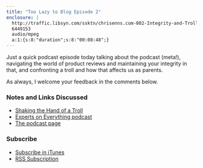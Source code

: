 ```yaml
---
title: "Too Lazy to Blog Episode 2"
enclosure: |
  http://traffic.libsyn.com/ssktn/chrisenns.com-002-Integrity-and-Trolling.mp3
  6449153
  audio/mpeg
  a:1:{s:8:"duration";s:8:"00:08:48";}
---
```

<p>Just a quick podcast episode today talking about the podcast (meta!), navigating the world of product reviews and maintaining your integrity in that, and confronting a troll and how that affects us as parents.</p>
<p>As always, I welcome your feedback in the comments below.</p>
<h3>Notes and Links Discussed</h3>
<ul>
<li><a href="https://chrisenns.com/2012/09/shaking-the-hand-of-a-troll/">Shaking the Hand of a Troll</a></li>
<li><a href="http://expertsoneverything.ca">Experts on Everything podcast</a></li>
<li><a href="https://chrisenns.com/the-podcast/">The podcast page</a></li>
</ul>
<h3 id="subscribe">Subscribe</h3>
<ul>
<li><a href="http://phobos.apple.com/WebObjects/MZStore.woa/wa/viewPodcast?id=563304315">Subscribe in iTunes</a></li>
<li><a href="https://chrisenns.com/feed/podcast/">RSS Subscription</a></li>
</ul>
